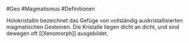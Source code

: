 #Geo #Magmatismus #Definitionen 

Holokristallin bezeichnet das Gefüge von vollständig auskristallisierten magmatischen Gesteinen. Die Kristalle liegen dicht an dicht, und sind dewegen oft [[Xenomorph]] ausgebildet.